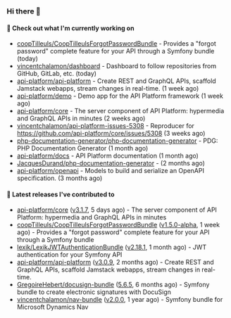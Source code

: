 ### Hi there 👋

#### 👷 Check out what I'm currently working on

- [coopTilleuls/CoopTilleulsForgotPasswordBundle](https://github.com/coopTilleuls/CoopTilleulsForgotPasswordBundle) - Provides a &#34;forgot password&#34; complete feature for your API through a Symfony bundle (today)
- [vincentchalamon/dashboard](https://github.com/vincentchalamon/dashboard) - Dashboard to follow repositories from GitHub, GitLab, etc. (today)
- [api-platform/api-platform](https://github.com/api-platform/api-platform) - Create REST and GraphQL APIs, scaffold Jamstack webapps, stream changes in real-time. (1 week ago)
- [api-platform/demo](https://github.com/api-platform/demo) - Demo app for the API Platform framework (1 week ago)
- [api-platform/core](https://github.com/api-platform/core) - The server component of API Platform: hypermedia and GraphQL APIs in minutes (2 weeks ago)
- [vincentchalamon/api-platform-issues-5308](https://github.com/vincentchalamon/api-platform-issues-5308) - Reproducer for https://github.com/api-platform/core/issues/5308 (3 weeks ago)
- [php-documentation-generator/php-documentation-generator](https://github.com/php-documentation-generator/php-documentation-generator) - PDG: PHP Documentation Generator (1 month ago)
- [api-platform/docs](https://github.com/api-platform/docs) - API Platform documentation (1 month ago)
- [JacquesDurand/php-documentation-generator](https://github.com/JacquesDurand/php-documentation-generator) -  (2 months ago)
- [api-platform/openapi](https://github.com/api-platform/openapi) - Models to build and serialize an OpenAPI specification. (3 months ago)

#### 🔭 Latest releases I've contributed to

- [api-platform/core](https://github.com/api-platform/core) ([v3.1.7](https://github.com/api-platform/core/releases/tag/v3.1.7), 5 days ago) - The server component of API Platform: hypermedia and GraphQL APIs in minutes
- [coopTilleuls/CoopTilleulsForgotPasswordBundle](https://github.com/coopTilleuls/CoopTilleulsForgotPasswordBundle) ([v1.5.0-alpha](https://github.com/coopTilleuls/CoopTilleulsForgotPasswordBundle/releases/tag/v1.5.0-alpha), 1 week ago) - Provides a &#34;forgot password&#34; complete feature for your API through a Symfony bundle
- [lexik/LexikJWTAuthenticationBundle](https://github.com/lexik/LexikJWTAuthenticationBundle) ([v2.18.1](https://github.com/lexik/LexikJWTAuthenticationBundle/releases/tag/v2.18.1), 1 month ago) - JWT authentication for your Symfony API
- [api-platform/api-platform](https://github.com/api-platform/api-platform) ([v3.0.9](https://github.com/api-platform/api-platform/releases/tag/v3.0.9), 2 months ago) - Create REST and GraphQL APIs, scaffold Jamstack webapps, stream changes in real-time.
- [GregoireHebert/docusign-bundle](https://github.com/GregoireHebert/docusign-bundle) ([5.6.5](https://github.com/GregoireHebert/docusign-bundle/releases/tag/5.6.5), 6 months ago) - Symfony bundle to create electronic signatures with DocuSign
- [vincentchalamon/nav-bundle](https://github.com/vincentchalamon/nav-bundle) ([v2.0.0](https://github.com/vincentchalamon/nav-bundle/releases/tag/v2.0.0), 1 year ago) - Symfony bundle for Microsoft Dynamics Nav

